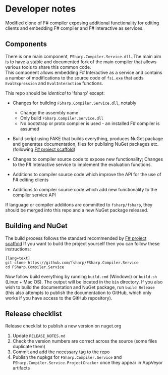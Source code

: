 Developer notes
===============

Modified clone of F# compiler exposing additional functionality for editing clients and embedding F# compiler
and F# interactive as services.

## Components

There is one main component, `FSharp.Compiler.Service.dll`. 
The main aim is to have a stable and documented fork of the main compiler that allows various 
tools to share this common code.  
This component allows embedding F# Interactive as a service and contains a number of
modifications to the source code of `fsi.exe` that adds `EvalExpression` and `EvalInteraction` functions.

This repo should be _identical_ to 'fsharp' except:

  - Changes for building `FSharp.Compiler.Service.dll`, notably
    - Change the assembly name
    - Only build `FSharp.Compiler.Service.dll`
    - No bootstrap or proto compiler is used - an installed F# compiler is assumed

  - Build script using FAKE that builds everything, produces NuGet package and 
    generates documentation, files for publising NuGet packages etc.
    (following [F# project scaffold](https://github.com/fsprojects/FSharp.ProjectScaffold))

  - Changes to compiler source code to expose new functionality; Changes to the
    F# Interactive service to implement the evaluation functions.

  - Additions to compiler source code which improve the API for the use of F# editing clients

  - Additions to compiler source code which add new functionality to the compiler service API

If language or compiler addiitons are committed to `fsharp/fsharp`, they should be merged into 
this repo and a new NuGet package released.

## Building and NuGet

The build process follows the standard recommended by [F# project scaffold](https://github.com/fsprojects/FSharp.ProjectScaffold)
If you want to build the project yourself then you can follow these instructions:

    [lang=text]
    git clone https://github.com/fsharp/FSharp.Compiler.Service
    cd FSharp.Compiler.Service

Now follow build everything by running `build.cmd` (Windows) or `build.sh` (Linux + Mac OS).
The output will be located in the `bin` directory. If you also wish to build the documentation
and NuGet package, run `build Release` (this also attempts to publish the documentation to
GitHub, which only works if you have access to the GitHub repository).

## Release checklist

Release checklist to publish a new version on nuget.org

1. Update `RELEASE_NOTES.md`
2. Check the version numbers are correct across the source (some files duplicate them)
3. Commit and add the necessary tag to the repo
4. Publish the nupkgs for `FSharp.Compiler.Service` and `FSharp.Compiler.Service.ProjectCracker` once they appear in AppVeyor artifacts
